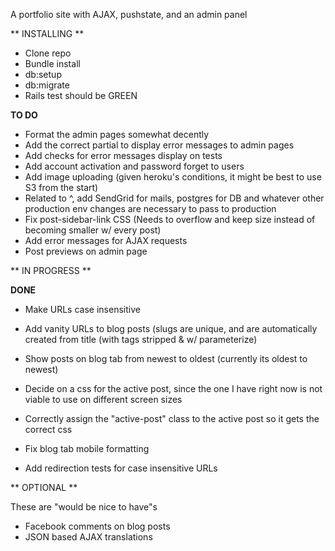 A portfolio site with AJAX, pushstate, and an admin panel

** INSTALLING **


 - Clone repo
 - Bundle install
 - db:setup
 - db:migrate
 - Rails test should be GREEN





**TO DO**


- Format the admin pages somewhat decently
- Add the correct partial to display error messages to admin pages
- Add checks for error messages display on tests
- Add account activation and password forget to users
- Add image uploading (given heroku's conditions, it might be best to use S3 from the start)
- Related to ^, add SendGrid for mails, postgres for DB and whatever other production env changes are necessary to pass to production
- Fix post-sidebar-link CSS (Needs to overflow and keep size instead of becoming smaller w/ every post)
- Add error messages for AJAX requests
- Post previews on admin page


** IN PROGRESS **






**DONE**

- Make URLs case insensitive

- Add vanity URLs to blog posts (slugs are unique, and are automatically created from title (with tags stripped & w/ 	  parameterize)

- Show posts on blog tab from newest to oldest (currently its oldest to newest)

- Decide on a css for the active post, since the one I have right now is not viable to use on different screen sizes

- Correctly assign the "active-post" class to the active post so it gets the correct css

- Fix blog tab mobile formatting

- Add redirection tests for case insensitive URLs


** OPTIONAL **

These are "would be nice to have"s
- Facebook comments on blog posts
- JSON based AJAX translations





